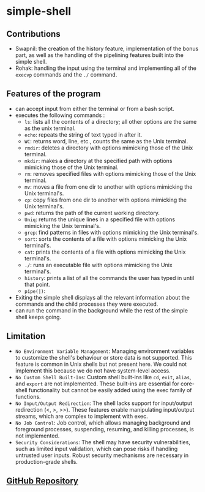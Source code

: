 # simple-shell
## Contributions
- Swapnil: the creation of the history feature, implementation of the bonus part, as well as the handling of the pipelining features built into the simple shell.
- Rohak: handling the input using the terminal and implementing all of the `execvp` commands and the `./` command.
## Features of the program
- can accept input from either the terminal or from a bash script.
- executes the following commands :
    - `ls`: lists all the contents of a directory; all other options are the same as the unix terminal.
    - `echo`: repeats the string of text typed in after it.
    - `WC`: returns word, line, etc., counts the same as the Unix terminal.
    - `rmdir`: deletes a directory with options mimicking those of the Unix terminal.
    - `mkdir`: makes a directory at the specified path with options mimicking those of the Unix terminal.
    - `rm`: removes specified files with options mimicking those of the Unix terminal.
    - `mv`: moves a file from one dir to another with options mimicking the Unix terminal's.
    - `cp`: copy files from one dir to another with options mimicking the Unix terminal's.
    - `pwd`: returns the path of the current working directory.
    - `Uniq`: returns the unique lines in a specified file with options mimicking the Unix terminal's.
    - `grep`: find patterns in files with options mimicking the Unix terminal's.
    - `sort`: sorts the contents of a file with options mimicking the Unix terminal's.
    - `cat`: prints the contents of a file with options mimicking the Unix terminal's.
    - `./`: runs an executable file with options mimicking the Unix terminal's.
    - `history`: prints a list of all the commands the user has typed in until that point.
    - `pipe(|)`: 
- Exiting the simple shell displays all the relevant information about the commands and the child processes they were executed.
- can run the command in the background while the rest of the simple shell keeps going.
## Limitation
- `No Environment Variable Management`: Managing environment variables to customize the shell's behaviour or store data is not supported. This feature is common in Unix shells but not present here. We could not implement this because we do not have system-level access.
- `No Custom Shell Built-Ins`: Custom shell built-ins like `cd`, `exit`, `alias`, and `export` are not implemented. These built-ins are essential for core-shell functionality but cannot be easily added using the exec family of functions.
- `No Input/Output Redirection`: The shell lacks support for input/output redirection (<, >, >>). These features enable manipulating input/output streams, which are complex to implement with exec.
- `No Job Control`: Job control, which allows managing background and foreground processes, suspending, resuming, and killing processes, is not implemented.
- `Security Considerations`: The shell may have security vulnerabilities, such as limited input validation, which can pose risks if handling untrusted user inputs. Robust security mechanisms are necessary in production-grade shells.
## [GitHub Repository](https://github.com/xegtor/simple-shell)
